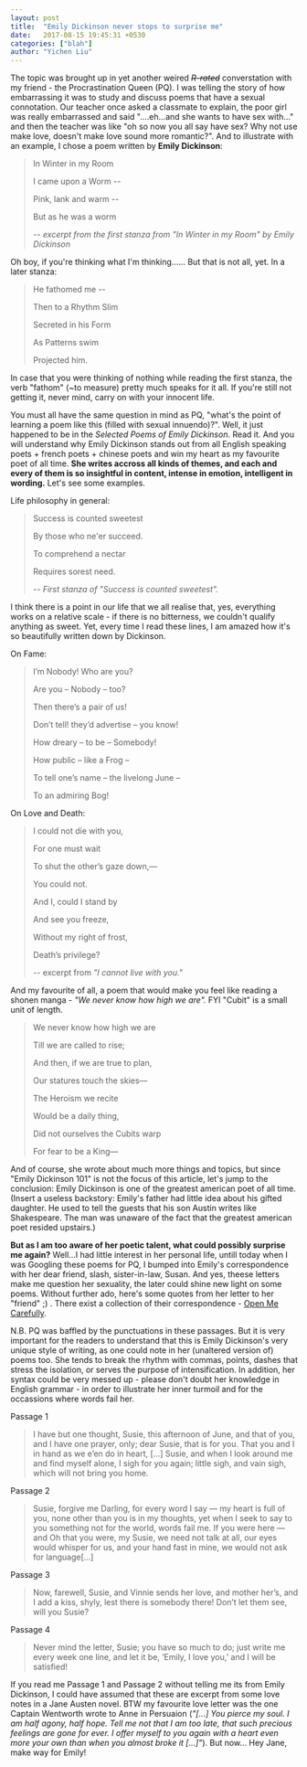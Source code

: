 ```yaml
---
layout: post
title:  "Emily Dickinson never stops to surprise me"
date:   2017-08-15 19:45:31 +0530
categories: ["blah"]
author: "Yichen Liu"
---
```

The topic was brought up in yet another weired <s><i>R-rated</i></s> converstation with my friend - the Procrastination Queen (PQ). I was telling the story of how embarrassing it was to study and discuss poems that have a sexual connotation. Our teacher once asked a classmate to explain, the poor girl was really embarrassed and said "....eh...and she wants to have sex with..." and then the teacher was like "oh so now you all say have sex? Why not use make love, doesn't make love sound more romantic?". And to illustrate with an example, I chose a poem written by **Emily Dickinson**:

>In Winter in my Room
>
>I came upon a Worm --
>
>Pink, lank and warm --
>
>But as he was a worm
>
> -- *excerpt from the first stanza from "In Winter in my Room" by Emily Dickinson*

Oh boy, if you're thinking what I'm thinking...... But that is not all, yet. In a later stanza:

>He fathomed me --
>
>Then to a Rhythm Slim
>
>Secreted in his Form
>
>As Patterns swim
>
>Projected him.

In case that you were thinking of nothing while reading the first stanza, the verb "fathom" (~to measure) pretty much speaks for it all. If you're still not getting it, never mind, carry on with your innocent life.

You must all have the same question in mind as PQ, "what's the point of learning a poem like this (filled with sexual innuendo)?". Well, it just happened to be in the *Selected Poems of Emily Dickinson*. Read it. And you will understand why Emily Dickinson stands out from all English speaking poets + french poets + chinese poets and win my heart as my favourite poet of all time. **She writes accross all kinds of themes, and each and every of them is so insightful in content, intense in emotion, intelligent in wording.** Let's see some examples.

Life philosophy in general:

>Success is counted sweetest
>
>By those who ne'er succeed.
>
>To comprehend a nectar
>
>Requires sorest need.
>
>-- *First stanza of "Success is counted sweetest".*

I think there is a point in our life that we all realise that, yes, everything works on a relative scale - if there is no bitterness, we couldn't qualify anything as sweet. Yet, every time I read these lines, I am amazed how it's so beautifully written down by Dickinson.

On Fame:

>I’m Nobody! Who are you?
>
>Are you – Nobody – too?
>
>Then there’s a pair of us!
>
>Don’t tell! they’d advertise – you know!
>
>How dreary – to be – Somebody!
>
>How public – like a Frog –  
>
>To tell one’s name – the livelong June –  
>
>To an admiring Bog!

On Love and Death:

>I could not die with you,	
>
>For one must wait	
>
>To shut the other’s gaze down,—
>
>You could not.	
>
>And I, could I stand by	
>
>And see you freeze,	
>
>Without my right of frost,	
>
>Death’s privilege?
>
> -- excerpt from *"I cannot live with you."*

And my favourite of all, a poem that would make you feel like reading a shonen manga - *"We never know how high we are".* FYI "Cubit" is a small unit of length.

>We never know how high we are  
>
>  Till we are called to rise;  
>
>And then, if we are true to plan,  
>
>  Our statures touch the skies—  
>
>The Heroism we recite
>
>  Would be a daily thing,  
>
>Did not ourselves the Cubits warp  
>
>  For fear to be a King—

And of course, she wrote about much more things and topics, but since "Emily Dickinson 101" is not the focus of this article, let's jump to the conclusion: Emily Dickinson is one of the greatest american poet of all time. (Insert a useless backstory: Emily's father had little idea about his gifted daughter. He used to tell the guests that his son Austin writes like Shakespeare. The man was unaware of the fact that the greatest american poet resided upstairs.)

**But as I am too aware of her poetic talent, what could possibly surprise me again?** Well...I had little interest in her personal life, untill today when I was Googling these poems for PQ, I bumped into Emily's correspondence with her dear friend, slash, sister-in-law, Susan. And yes, theese letters make me question her sexuality, the later could shine new light on some poems. Without further ado, here's some quotes from her letter to her "friend" ;) . There exist a collection of their correspondence - [Open Me Carefully](https://www.amazon.com/Open-Carefully-Dickinsons-Huntington-Dickinson/dp/0963818368/ref=sr_1_1?ie=UTF8&qid=1502843585&sr=8-1&keywords=open+me+carefully).

N.B. PQ was baffled by the punctuations in these passages. But it is very important for the readers to understand that this is Emily Dickinson's very unique style of writing, as one could note in her (unaltered version of) poems too. She tends to break the rhythm with commas, points, dashes that stress the isolation, or serves the purpose of intensification. In addition, her syntax could be very messed up - please don't doubt her knowledge in English grammar - in order to illustrate her inner turmoil and for the occassions where words fail her.

Passage 1
>I have but one thought, Susie, this afternoon of June, and that of you, and I have one prayer, only; dear Susie, that is for you. That you and I in hand as we e’en do in heart, \[...\] Susie, and when I look around me and find myself alone, I sigh for you again; little sigh, and vain sigh, which will not bring you home.

Passage 2
>Susie, forgive me Darling, for every word I say — my heart is full of you, none other than you is in my thoughts, yet when I seek to say to you something not for the world, words fail me. If you were here — and Oh that you were, my Susie, we need not talk at all, our eyes would whisper for us, and your hand fast in mine, we would not ask for language\[...\]

Passage 3
>Now, farewell, Susie, and Vinnie sends her love, and mother her’s, and I add a kiss, shyly, lest there is somebody there! Don’t let them see, will you Susie?

Passage 4 
>Never mind the letter, Susie; you have so much to do; just write me every week one line, and let it be, ‘Emily, I love you,’ and I will be satisfied!

If you read me Passage 1 and Passage 2 without telling me its from Emily Dickinson, I could have assumed that these are excerpt from some love notes in a Jane Austen novel. BTW my favourite love letter was the one Captain Wentworth wrote to Anne in Persuaion (*"\[...\] You pierce my soul. I am half agony, half hope. Tell me not that I am too late, that such precious feelings are gone for ever. I offer myself to you again with a heart even more your own than when you almost broke it \[...\]"*). But now... Hey Jane, make way for Emily!

